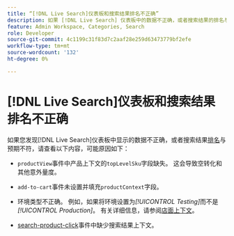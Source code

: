 ```yaml
---
title: “[!DNL Live Search]仪表板和搜索结果排名不正确”
description: 如果 [!DNL Live Search] 仪表板中的数据不正确，或者搜索结果的排名与预期不符，本文将提供故障排除信息。
feature: Admin Workspace, Categories, Search
role: Developer
source-git-commit: 4c1199c31f83d7c2aaf28e259d63473779bf2efe
workflow-type: tm+mt
source-wordcount: '132'
ht-degree: 0%

---
```


# [!DNL Live Search]仪表板和搜索结果排名不正确

如果您发现[!DNL Live Search]仪表板中显示的数据不正确，或者搜索结果[排名](https://experienceleague.adobe.com/zh-hans/docs/commerce-merchant-services/live-search/live-search-admin/category-merch#ranking-strategies)与预期不符，请查看以下内容，可能原因如下：

* `productView`事件中产品上下文的`topLevelSku`字段缺失。 这会导致空转化和其他意外量度。

* `add-to-cart`事件未设置并填充`productContext`字段。

* 环境类型不正确。 例如，如果将环境设置为&#x200B;*[!UICONTROL Testing]*&#x200B;而不是&#x200B;*[!UICONTROL Production]*。 有关详细信息，请参阅[店面上下文](https://github.com/adobe/commerce-events/blob/main/examples/events/example-contexts/mock-storefront-context.md)。

* [search-product-click](https://github.com/adobe/commerce-events/blob/main/examples/events/search-product-click.md)事件中缺少搜索结果上下文。
